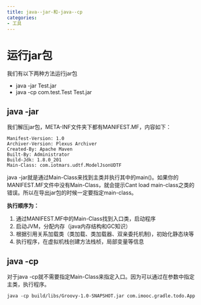 ```yaml
---
title: java--jar-和-java--cp
categories:
- 工具
---
```

# 运行jar包
我们有以下两种方法运行jar包
- java -jar Test.jar
- java -cp com.test.Test Test.jar


## java -jar
我们解压jar包，META-INF文件夹下都有MANIFEST.MF，内容如下：
```
Manifest-Version: 1.0
Archiver-Version: Plexus Archiver
Created-By: Apache Maven
Built-By: Administrator
Build-Jdk: 1.8.0_201
Main-Class: com.iotmars.udtf.ModelJsonUDTF
```
java -jar就是通过Main-Class来找到主类并执行其中的main()。如果你的MANIFEST.MF文件中没有Main-Class，就会提示Cant load main-class之类的错误。所以在导出jar包的时候一定要指定main-class。

**执行顺序为：**
1. 通过MANIFEST.MF中的Main-Class找到入口类，启动程序
2. 启动JVM，分配内存（java内存结构和GC知识）
3. 根据引用关系加载类（类加载、类加载器、双亲委托机制)，初始化静态块等
4. 执行程序，在虚拟机栈创建方法栈桢，局部变量等信息


## java -cp
对于java -cp就不需要指定Main-Class来指定入口。因为可以通过在参数中指定主类，执行程序。
```
java -cp build/libs/Groovy-1.0-SNAPSHOT.jar com.imooc.gradle.todo.App
```
